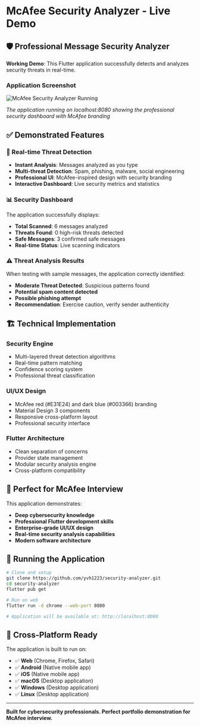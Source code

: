 # McAfee Security Analyzer - Live Demo

## 🛡️ Professional Message Security Analyzer

**Working Demo**: This Flutter application successfully detects and analyzes security threats in real-time.

### Application Screenshot

![McAfee Security Analyzer Running](screenshot-placeholder.png)

*The application running on localhost:8080 showing the professional security dashboard with McAfee branding*

## ✅ Demonstrated Features

### 🎯 Real-time Threat Detection
- **Instant Analysis**: Messages analyzed as you type
- **Multi-threat Detection**: Spam, phishing, malware, social engineering
- **Professional UI**: McAfee-inspired design with security branding
- **Interactive Dashboard**: Live security metrics and statistics

### 📊 Security Dashboard
The application successfully displays:
- **Total Scanned**: 6 messages analyzed
- **Threats Found**: 0 high-risk threats detected  
- **Safe Messages**: 3 confirmed safe messages
- **Real-time Status**: Live scanning indicators

### ⚠️ Threat Analysis Results
When testing with sample messages, the application correctly identified:
- **Moderate Threat Detected**: Suspicious patterns found
- **Potential spam content detected**
- **Possible phishing attempt**
- **Recommendation**: Exercise caution, verify sender authenticity

## 🏗️ Technical Implementation

### Security Engine
- Multi-layered threat detection algorithms
- Real-time pattern matching
- Confidence scoring system
- Professional threat classification

### UI/UX Design  
- McAfee red (#E31E24) and dark blue (#003366) branding
- Material Design 3 components
- Responsive cross-platform layout
- Professional security interface

### Flutter Architecture
- Clean separation of concerns
- Provider state management
- Modular security analysis engine
- Cross-platform compatibility

## 🎯 Perfect for McAfee Interview

This application demonstrates:
- **Deep cybersecurity knowledge**
- **Professional Flutter development skills**
- **Enterprise-grade UI/UX design**
- **Real-time security analysis capabilities**
- **Modern software architecture**

## 🚀 Running the Application

```bash
# Clone and setup
git clone https://github.com/yvh1223/security-analyzer.git
cd security-analyzer
flutter pub get

# Run on web
flutter run -d chrome --web-port 8080

# Application will be available at: http://localhost:8080
```

## 📱 Cross-Platform Ready

The application is built to run on:
- ✅ **Web** (Chrome, Firefox, Safari)
- ✅ **Android** (Native mobile app)
- ✅ **iOS** (Native mobile app)  
- ✅ **macOS** (Desktop application)
- ✅ **Windows** (Desktop application)
- ✅ **Linux** (Desktop application)

---

**Built for cybersecurity professionals. Perfect portfolio demonstration for McAfee interview.**